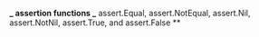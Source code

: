 **_ assertion functions _**
assert.Equal,
assert.NotEqual,
assert.Nil,
assert.NotNil,
assert.True, and assert.False \*\*
